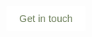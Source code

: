 <div style="text-align: center; margin-top: 100px;">
  <a href="mailto:lucy.popham@icloud.com" style="
    background-color: white;
    color: #738561;
    font-size: 20px;
    text-decoration: none;
    padding: 12px 24px;
    border: 2px solid white;
    border-radius: 5px;
    font-family: Arial, sans-serif;
    transition: all 0.3s ease;
  " onmouseover="this.style.backgroundColor='#5c6e4e'; this.style.color='white'; this.style.borderColor='#5c6e4e';"
     onmouseout="this.style.backgroundColor='white'; this.style.color='#738561'; this.style.borderColor='white';">
    Get in touch
  </a>
</div>
